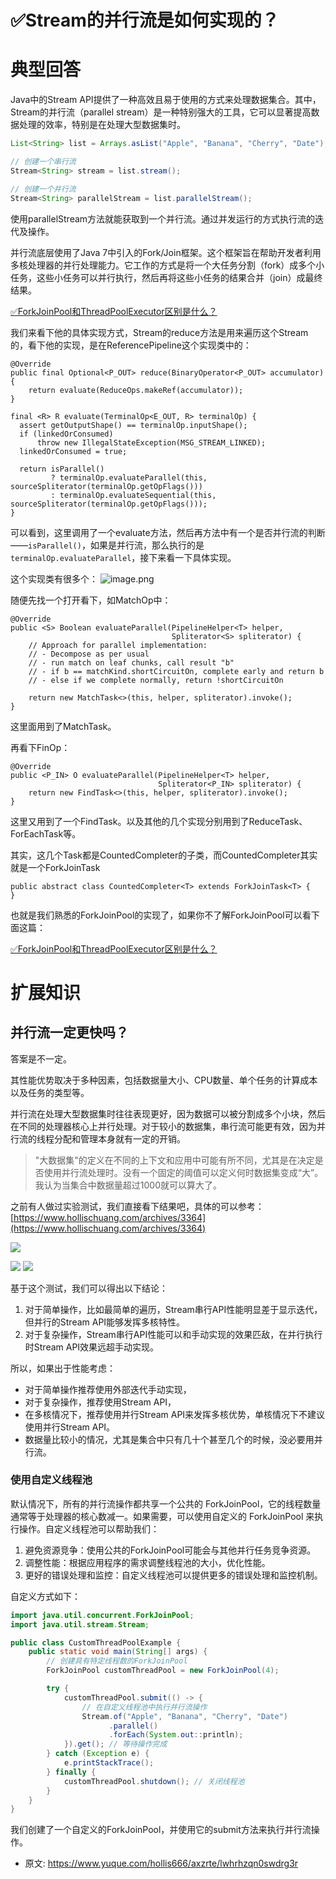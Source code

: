 # ✅Stream的并行流是如何实现的？
<!--page header-->

<a name="EwFoW"></a>
# 典型回答

Java中的Stream API提供了一种高效且易于使用的方式来处理数据集合。其中，Stream的并行流（parallel stream）是一种特别强大的工具，它可以显著提高数据处理的效率，特别是在处理大型数据集时。

```java
List<String> list = Arrays.asList("Apple", "Banana", "Cherry", "Date");

// 创建一个串行流
Stream<String> stream = list.stream();

// 创建一个并行流
Stream<String> parallelStream = list.parallelStream();
```

使用parallelStream方法就能获取到一个并行流。通过并发运行的方式执行流的迭代及操作。

并行流底层使用了Java 7中引入的Fork/Join框架。这个框架旨在帮助开发者利用多核处理器的并行处理能力。它工作的方式是将一个大任务分割（fork）成多个小任务，这些小任务可以并行执行，然后再将这些小任务的结果合并（join）成最终结果。

[✅ForkJoinPool和ThreadPoolExecutor区别是什么？](https://www.yuque.com/hollis666/axzrte/wl8s1swvh7g841be?view=doc_embed)

我们来看下他的具体实现方式，Stream的reduce方法是用来遍历这个Stream的，看下他的实现，是在ReferencePipeline这个实现类中的：

```
@Override
public final Optional<P_OUT> reduce(BinaryOperator<P_OUT> accumulator) {
    return evaluate(ReduceOps.makeRef(accumulator));
}

final <R> R evaluate(TerminalOp<E_OUT, R> terminalOp) {
  assert getOutputShape() == terminalOp.inputShape();
  if (linkedOrConsumed)
      throw new IllegalStateException(MSG_STREAM_LINKED);
  linkedOrConsumed = true;

  return isParallel()
         ? terminalOp.evaluateParallel(this, sourceSpliterator(terminalOp.getOpFlags()))
         : terminalOp.evaluateSequential(this, sourceSpliterator(terminalOp.getOpFlags()));
}
```
 
可以看到，这里调用了一个evaluate方法，然后再方法中有一个是否并行流的判断——`isParallel()`，如果是并行流，那么执行的是`terminalOp.evaluateParallel`，接下来看一下具体实现。

这个实现类有很多个：
![image.png](./img/3qe3NyYlXZuNJ4zi/1705734014734-6b8f5e10-c62e-4544-ae0c-4d26d5fb7162-909505.png)

随便先找一个打开看下，如MatchOp中：

```
@Override
public <S> Boolean evaluateParallel(PipelineHelper<T> helper,
                                    Spliterator<S> spliterator) {
    // Approach for parallel implementation:
    // - Decompose as per usual
    // - run match on leaf chunks, call result "b"
    // - if b == matchKind.shortCircuitOn, complete early and return b
    // - else if we complete normally, return !shortCircuitOn

    return new MatchTask<>(this, helper, spliterator).invoke();
}
```
 
这里面用到了MatchTask。

再看下FinOp：

```
@Override
public <P_IN> O evaluateParallel(PipelineHelper<T> helper,
                                 Spliterator<P_IN> spliterator) {
    return new FindTask<>(this, helper, spliterator).invoke();
}
```
 
这里又用到了一个FindTask。以及其他的几个实现分别用到了ReduceTask、ForEachTask等。

其实，这几个Task都是CountedCompleter的子类，而CountedCompleter其实就是一个ForkJoinTask

```
public abstract class CountedCompleter<T> extends ForkJoinTask<T> {
}
```

也就是我们熟悉的ForkJoinPool的实现了，如果你不了解ForkJoinPool可以看下面这篇：

[✅ForkJoinPool和ThreadPoolExecutor区别是什么？](https://www.yuque.com/hollis666/axzrte/wl8s1swvh7g841be?view=doc_embed)


<a name="HToKR"></a>
# 扩展知识
<a name="gI20I"></a>
## 并行流一定更快吗？

答案是不一定。

其性能优势取决于多种因素，包括数据量大小、CPU数量、单个任务的计算成本以及任务的类型等。

并行流在处理大型数据集时往往表现更好，因为数据可以被分割成多个小块，然后在不同的处理器核心上并行处理。对于较小的数据集，串行流可能更有效，因为并行流的线程分配和管理本身就有一定的开销。

>  "大数据集"的定义在不同的上下文和应用中可能有所不同，尤其是在决定是否使用并行流处理时。没有一个固定的阈值可以定义何时数据集变成“大”。我认为当集合中数据量超过1000就可以算大了。


之前有人做过实验测试，我们直接看下结果吧，具体的可以参考：[https://www.hollischuang.com/archives/3364](https://www.hollischuang.com/archives/3364) 

![](./img/3qe3NyYlXZuNJ4zi/1705734848331-d3734d53-e306-4659-a79f-6b65000e8a77-113537.png)

![](./img/3qe3NyYlXZuNJ4zi/1705734854045-7035d0b8-6dcb-47ea-a85a-3a210f79bb47-772484.png)
![](./img/3qe3NyYlXZuNJ4zi/1705734863297-c888c151-feb1-4eba-a4f2-b218a83a14dc-915015.png)


基于这个测试，我们可以得出以下结论：

1. 对于简单操作，比如最简单的遍历，Stream串行API性能明显差于显示迭代，但并行的Stream API能够发挥多核特性。
2. 对于复杂操作，Stream串行API性能可以和手动实现的效果匹敌，在并行执行时Stream API效果远超手动实现。

所以，如果出于性能考虑：

- 对于简单操作推荐使用外部迭代手动实现，
- 对于复杂操作，推荐使用Stream API， 
- 在多核情况下，推荐使用并行Stream API来发挥多核优势，单核情况下不建议使用并行Stream API。
- 数据量比较小的情况，尤其是集合中只有几十个甚至几个的时候，没必要用并行流。

<a name="P5zi2"></a>
### 使用自定义线程池

默认情况下，所有的并行流操作都共享一个公共的 ForkJoinPool，它的线程数量通常等于处理器的核心数减一。如果需要，可以使用自定义的 ForkJoinPool 来执行操作。自定义线程池可以帮助我们：

1. 避免资源竞争：使用公共的ForkJoinPool可能会与其他并行任务竞争资源。
2. 调整性能：根据应用程序的需求调整线程池的大小，优化性能。
3. 更好的错误处理和监控：自定义线程池可以提供更多的错误处理和监控机制。


自定义方式如下：

```java
import java.util.concurrent.ForkJoinPool;
import java.util.stream.Stream;

public class CustomThreadPoolExample {
    public static void main(String[] args) {
        // 创建具有特定线程数的ForkJoinPool
        ForkJoinPool customThreadPool = new ForkJoinPool(4); 

        try {
            customThreadPool.submit(() -> {
                // 在自定义线程池中执行并行流操作
                Stream.of("Apple", "Banana", "Cherry", "Date")
                      .parallel()
                      .forEach(System.out::println);
            }).get(); // 等待操作完成
        } catch (Exception e) {
            e.printStackTrace();
        } finally {
            customThreadPool.shutdown(); // 关闭线程池
        }
    }
}

```

我们创建了一个自定义的ForkJoinPool，并使用它的submit方法来执行并行流操作。


<!--page footer-->
- 原文: <https://www.yuque.com/hollis666/axzrte/lwhrhzqn0swdrg3r>